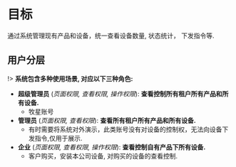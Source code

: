 # 目标
通过系统管理现有产品和设备，统一查看设备数量, 状态统计， 下发指令等.

## 用户分层

!> **系统包含多种使用场景, 对应以下三种角色:**

- **超级管理员** (*页面权限, 查看权限, 操作权限*): **查看控制所有租户所有产品和所有设备.**
    - 牧星账号
- **管理员** (*页面权限, 查看权限*): **查看所有租户所有产品和所有设备.**
    - 有时需要将系统对外演示，此类账号没有对设备的控制权，无法向设备下发指令,仅用于展示.
- **企业** (*页面权限, 查看权限, 操作权限*): **查看控制自有产品下所有设备.**
    - 客户购买，安装本公司设备, 对购买的设备的查看控制.